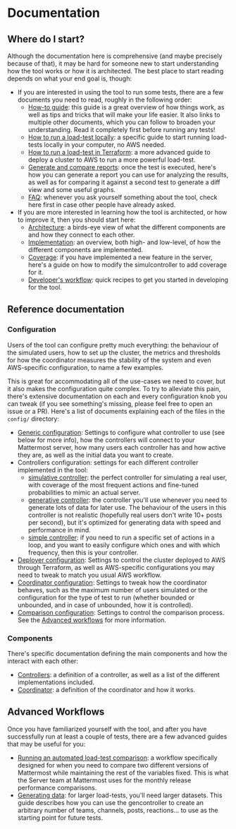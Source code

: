 # Documentation

## Where do I start?

Although the documentation here is comprehensive (and maybe precisely because of that), it may be hard for someone new to start understanding how the tool works or how it is architected. The best place to start reading depends on what your end goal is, though:
- If you are interested in using the tool to run some tests, there are a few documents you need to read, roughly in the following order:
    - [How-to guide](load-test-how-to-use.md): this guide is a great overview of how things work, as well as tips and tricks that will make your life easier. It also links to multiple other documents, which you can follow to broaden your understanding. Read it completely first before running any tests!
    - [How to run a load-test locally](local_loadtest.md): a specific guide to start running load-tests locally in your computer, no AWS needed.
    - [How to run a load-test in Terraform](terraform_loadtest.md): a more advanced guide to deploy a cluster to AWS to run a more powerful load-test.
    - [Generate and compare reports](compare.md): once the test is executed, here's how you can generate a report you can use for analyzing the results, as well as for comparing it against a second test to generate a diff view and some useful graphs.
    - [FAQ](faq.md): whenever you ask yourself something about the tool, check here first in case other people have already asked.
- If you are more interested in learning how the tool is architected, or how to improve it, then you should start here:
    - [Architecture](loadtest_system.md): a birds-eye view of what the different components are and how they connect to each other.
    - [Implementation](implementation.md): an overview, both high- and low-level, of how the different components are implemented.
    - [Coverage](coverage.md): if you have implemented a new feature in the server, here's a guide on how to modify the simulcontroller to add coverage for it.
    - [Developer's workflow](developing.md): quick recipes to get you started in developing for the tool.
    
## Reference documentation

### Configuration

Users of the tool can configure pretty much everything: the behaviour of the simulated users, how to set up the cluster, the metrics and thresholds for how the coordinator measures the stability of the system and even AWS-specific configuration, to name a few examples.

This is great for accommodating all of the use-cases we need to cover, but it also makes the configuration quite complex. To try to alleviate this pain, there's extensive documentation on each and every configuration knob you can tweak (if you see something's missing, please feel free to open an issue or a PR). Here's a list of documents explaining each of the files in the `config/` directory:

- [Generic configuration](config/config.md): Settings to configure what controller to use (see below for more info), how the controllers will connect to your Mattermost server, how many users each controller has and how active they are, as well as the initial data you want to create.
- Controllers configuration: settings for each different controller implemented in the tool:
    - [simulative controller](config/simulcontroller.md): the perfect controller for simulating a real user, with coverage of the most frequent actions and fine-tuned probabilities to mimic an actual server.
    - [generative controller](config/gencontroller.md): the controller you'll use whenever you need to generate lots of data for later use. The behaviour of the users in this controller is not realistic (hopefully real users don't write 10+ posts per second), but it's optimized for generating data with speed and performance in mind.
    - [simple controller](config/simplecontroller.md): if you need to run a specific set of actions in a loop, and you want to easily configure which ones and with which frequency, then this is your controller.
- [Deployer configuration](config/deployer.md): Settings to control the cluster deployed to AWS through Terraform, as well as AWS-specific configurations you may need to tweak to match you usual AWS workflow.
- [Coordinator configuration](config/coordinator.md): Settings to tweak how the coordinator behaves, such as the maximum number of users simulated or the configuration for the type of test to run (whether bounded or unbounded, and in case of unbounded, how it is controlled).
- [Comparison configuration](config/comparison.md): Settings to control the comparison process. See the [Advanced workflows](#advanced-workflows) for more information.

### Components

There's specific documentation defining the main components and how the interact with each other:

- [Controllers](controllers.md): a definition of a controller, as well as a list of the different implementations included.
- [Coordinator](coordinator.md): a definition of the coordinator and how it works.

## Advanced Workflows

Once you have familiarized yourself with the tool, and after you have successfully run at least a couple of tests, there are a few advanced guides that may be useful for you:

- [Running an automated load-test comparison](comparison.md): a workflow specifically designed for when you need to compare two different versions of Mattermost while maintaining the rest of the variables fixed. This is what the Server team at Mattermost uses for the monthly release performance comparisons.
- [Generating data](generating-data.md): for larger load-tests, you'll need larger datasets. This guide describes how you can use the gencontroller to create an arbitrary number of teams, channels, posts, reactions... to use as the starting point for future tests.

